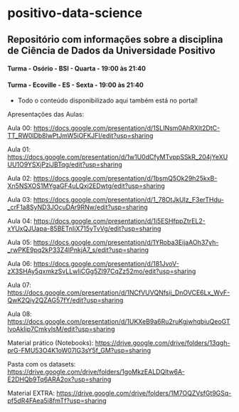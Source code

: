 # positivo-data-science

## Repositório com informações sobre a disciplina de Ciência de Dados da Universidade Positivo

#### Turma - Osório - BSI - Quarta - 19:00 às 21:40

#### Turma - Ecoville - ES - Sexta - 19:00 às 21:40

* Todo o conteúdo disponibilizado aqui também está no portal!

Apresentações das Aulas:

Aula 00: https://docs.google.com/presentation/d/1SLINsm0AhRXIt2DtC-TT_RW0lDb8lwPtJmW5iOFKJFI/edit?usp=sharing

Aula 01: https://docs.google.com/presentation/d/1w1U0dCfyMTvppSSkR_204jYeXUUU1O9YSXjPziJBTqg/edit?usp=sharing

Aula 02: https://docs.google.com/presentation/d/1bsmQ5Ok29h25kxB-Xn5NSXOS1MYgaGF4uLQxj2EDwtg/edit?usp=sharing

Aula 03: https://docs.google.com/presentation/d/1_78OtJkUlz_F3erTHdu-_crF1a8SyND3JOcuDAr9RNw/edit?usp=sharing

Aula 04: https://docs.google.com/presentation/d/1i5ESHfppZtrEL2-xYUxQJUapa-85BETnIiX715yTvVg/edit?usp=sharing

Aula 05: https://docs.google.com/presentation/d/1YRoba3EijaAOh37yh-_rwPKE9pq2kP33Z4IPnkjA7_s/edit?usp=sharing

Aula 06: https://docs.google.com/presentation/d/181JvoV-zX3SHAy5qxmkzSvLLwIiCGg5Zl97CqZz52mo/edit?usp=sharing

Aula 07: https://docs.google.com/presentation/d/1NCfVUVQNfsij_DnOVCE6Lx_WvF-QwK2Qiy2QZAG57fY/edit?usp=sharing

Aula 08: https://docs.google.com/presentation/d/1UKXeB9a6Ru2ruKgjwhqbiuQeoGTlvoAkIip7CmkyIsM/edit?usp=sharing

Material prático (Notebooks): 
https://drive.google.com/drive/folders/13qgh-prG-FMU53O4K1oW07lG3sY5f_GM?usp=sharing

Pasta com os datasets: 
https://drive.google.com/drive/folders/1goMkzEALDQltw6A-E2DHQb9Tq6ARA2ox?usp=sharing

Material EXTRA: 
https://drive.google.com/drive/folders/1M7OQZVsfGt9GSq-pf5dR4FAea5i8fmTf?usp=sharing
